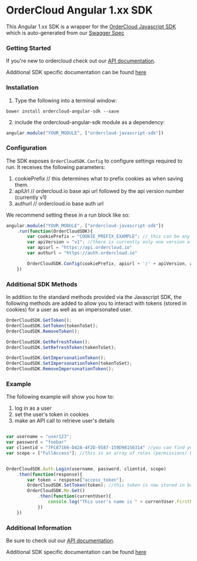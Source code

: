 # OrderCloud Angular 1.xx SDK

This Angular 1.xx SDK is a wrapper for the [OrderCloud Javascript SDK](https://github.com/ordercloud-api/OrderCloud-JavaScript-SDK) which is auto-generated from our [Swagger Spec](https://raw.githubusercontent.com/ordercloud-api/swagger/master/ordercloud_swagger.json)

### Getting Started

If you're new to ordercloud check out our [API documentation](https://documentation.ordercloud.io/home).

Additional SDK specific documentation can be found [here](https://documentation.ordercloud.io/frameworks-and-sdks)

### Installation

1. Type the following into a terminal window:

```shell
bower install ordercloud-angular-sdk --save
```

2. include the ordercloud-angular-sdk module as a dependency:

```javascript
angular.module("YOUR_MODULE", ["ordercloud-javascript-sdk"])
```

### Configuration

The SDK exposes `OrderCloudSDK.Config` to configure settings required to run. It receives the following parameters:
1. cookiePrefix // this determines what to prefix cookies as when saving them.
2. apiUrl // ordercloud.io base api url followed by the api version number (currently v1)
3. authurl // ordercloud.io base auth url

We recommend setting these in a run block like so:

```javascript
angular.module("YOUR_MODULE", ["ordercloud-javascript-sdk"])
    .run(function(OrderCloudSDK){
        var cookiePrefix = "COOKIE_PREFIX_EXAMPLE"; // this can be any string - in the starter app we use the appname
        var apiVersion = "v1"; //there is currently only one version of the API
        var apiurl = "https://api.ordercloud.io"
        var authurl = "https://auth.ordercloud.io"

        OrderCloudSDK.Config(cookiePrefix, apiurl + '/' + apiVersion, authurl);
    })
```

### Additional SDK Methods

In addition to the standard methods provided via the Javascript SDK, the following methods are added
to allow you to interact with tokens (stored in cookies) for a user as well as an impersonated user.


```javascript
OrderCloudSDK.GetToken();
OrderCloudSDK.SetToken(tokenToSet);
OrderCloudSDK.RemoveToken();

OrderCloudSDK.GetRefreshToken();
OrderCloudSDK.SetRefreshToken(tokenToSet);

OrderCloudSDK.GetImpersonationToken();
OrderCloudSDK.SetImpersonationToken(tokenToSet);
OrderCloudSDK.RemoveImpersonationToken();
```


### Example

The following example will show you how to:
1. log in as a user
2. set the user's token in cookies
3. make an API call to retrieve user's details

```javascript

var username = "user123";
var password = "foobar"
var clientid = "7FC87166-D42A-4F2D-9587-159D98156314" //you can find your app's client id in the [dashboard](https://dashboard.ordercloud.io/settings/options)
var scope = ["FullAccess"]; //this is an array of roles (permissions) being requested. More info on roles [here](https://documentation.ordercloud.io/platform-guides/authentication/security-profiles)


OrderCloudSDK.Auth.Login(username, password, clientid, scope)
    .then(function(response){
        var token = response["access_token"];
        OrderCloudSDK.SetToken(token); //this token is now stored in browser cookies and will be used on any subsequent API call
        OrderCloudSDK.Me.Get()
            .then(function(currentUser){
                console.log("This user's name is " + currentUser.FirstName + " " + currentUser.LastName);
            })
    })
```

### Additional Information

Be sure to check out our [API documentation](https://documentation.ordercloud.io/home).

Additional SDK specific documentation can be found [here](https://documentation.ordercloud.io/frameworks-and-sdks)